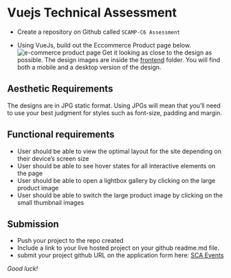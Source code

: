 # Vuejs Technical Assessment  
- Create a repository on Github called ``SCAMP-C6 Assessment``

- Using VueJs, build out the Eccommerce Product page below. ![ e-commerce product page](https://github.com/WajesmartDevTeam/SCAMP-Cohort6-Technical-assessment/blob/master/intermediate/frontend/frontend-desktop.jpg?raw=true) 
Get it looking as close to the design as possible. The design images are inside the [frontend](https://github.com/WajesmartDevTeam/SCAMP-Cohort6-Technical-assessment/tree/master/intermediate/frontend) folder. You will find both a mobile and a desktop version of the design.


## Aesthetic Requirements
The designs are in JPG static format. Using JPGs will mean that you’ll need to use your best judgment for styles such as font-size, padding and margin.
  
## Functional requirements 
- User should be able to view the optimal layout for the site depending on their device’s screen size
- User should be able to see hover states for all interactive elements on the page
- User should be able to open a lightbox gallery by clicking on the large product image
- User should be able to switch the large product image by clicking on the small thumbnail images 

## Submission
- Push your project to the repo created
- Include a link to your live hosted project on your github readme.md file.
- submit your project github URL on the application form here: [SCA Events](http://shecodeafrica.org/events) 


*Good luck!*
